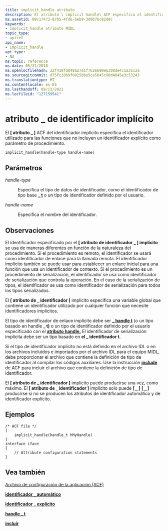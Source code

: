 ```yaml
---
title: implicit_handle atributo
description: El atributo \ implicit handle\ ACF especifica el identificador utilizado para las funciones que no incluyen un identificador \_ explícito como parámetro de procedimiento.
ms.assetid: 09c17473-87b5-4fd6-beb9-3d9b7bc82d8c
keywords:
- implicit_handle atributo MIDL
topic_type:
- apiref
api_name:
- implicit_handle
api_type:
- NA
ms.topic: reference
ms.date: 05/31/2018
ms.openlocfilehash: 22f410fa048a27e1f7626690e6308de4c1a31c2a
ms.sourcegitcommit: d75fc10b9f0825bbe5ce5045c90d4045e3c53243
ms.translationtype: MT
ms.contentlocale: es-ES
ms.lasthandoff: 09/13/2021
ms.locfileid: "127159541"
---
```

# <a name="implicit_handle-attribute"></a>atributo \_ de identificador implícito

El **\[ atributo \_ \]** ACF del identificador implícito especifica el identificador utilizado para las funciones que no incluyen un identificador explícito como parámetro de procedimiento.

``` syntax
implicit_handle(handle-type handle-name)
```

## <a name="parameters"></a>Parámetros

<dl> <dt>

*handle-type* 
</dt> <dd>

Especifica el tipo de datos de identificador, como el identificador de tipo base [**\_ t**](handle-t.md) o un tipo de identificador definido por el usuario.

</dd> <dt>

*handle-name* 
</dt> <dd>

Especifica el nombre del identificador.

</dd> </dl>

## <a name="remarks"></a>Observaciones

El identificador especificado por el **\[ atributo de identificador \_ \] implícito** se usa de maneras diferentes en función de la naturaleza del procedimiento. Si el procedimiento es remoto, el identificador se usará como identificador de enlace para la llamada remota. El identificador implícito también se puede usar para establecer un enlace inicial para una función que usa un identificador de contexto. Si el procedimiento es un procedimiento de serialización, el identificador se usa como identificador de serialización que controla la operación. En el caso de la serialización de tipos, el identificador se usa como identificador de serialización para todos los tipos serializados.

El **\[ atributo de \_ identificador \]** implícito especifica una variable global que contiene un identificador utilizado por cualquier función que necesite identificadores implícitos.

El tipo de identificador de enlace implícito debe ser [**\_ handle t**](handle-t.md) (o un tipo basado en handle **\_ t)** o un tipo de identificador definido por el usuario especificado con el [**atributo handle.**](handle.md) El identificador de serialización implícita debe ser un tipo basado en **el \_ identificador t**.

Si el tipo de identificador implícito no está definido en el archivo IDL o en los archivos incluidos e importados por el archivo IDL para el equipo MIDL, debe proporcionar el archivo que contiene la definición de tipo de identificador al compilar los códigos auxiliares. Use la instrucción [**include**](include.md) de ACF para incluir el archivo que contiene la definición de tipo de identificador.

El **\[ atributo de \_ identificador \]** implícito puede producirse una vez, como máximo. El **\[ atributo de \_ identificador \]** implícito solo puede [**\[ \_ \]**](explicit-handle.md) [**\[ \_ \]**](auto-handle.md) producirse si no se producen los atributos de identificador automático y de identificador explícito.

## <a name="examples"></a>Ejemplos

``` syntax
/* ACF file */ 
[
    implicit_handle(handle_t hMyHandle)
] 
interface iface
{ 
    // Attribute configuration statements
}
```

## <a name="see-also"></a>Vea también

<dl> <dt>

[Archivo de configuración de la aplicación (ACF)](application-configuration-file-acf-.md)
</dt> <dt>

[**identificador \_ automático**](auto-handle.md)
</dt> <dt>

[**identificador \_ explícito**](explicit-handle.md)
</dt> <dt>

[**handle \_ t**](handle-t.md)
</dt> <dt>

[**incluír**](include.md)
</dt> </dl>

 

 




